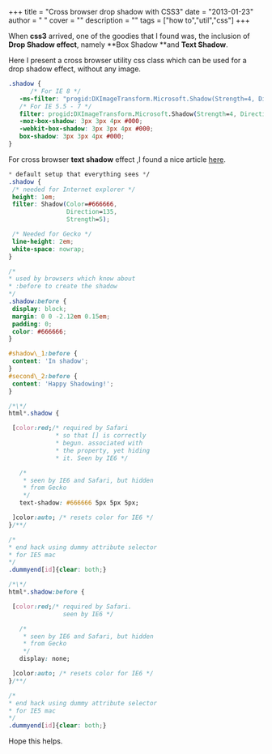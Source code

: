 
+++
title = "Cross browser drop shadow with CSS3"
date = "2013-01-23"
author = " "
cover = ""
description = ""
tags = ["how to","util","css"]
+++

When **css3** arrived, one of the goodies that I found was, the inclusion of **Drop Shadow effect**, namely **Box Shadow **and **Text Shadow**. 

 Here I present a cross browser utility css class which can be used for a drop shadow effect, without any image. 

 ```css
 .shadow {
       /* For IE 8 */
	-ms-filter: "progid:DXImageTransform.Microsoft.Shadow(Strength=4, Direction=135, Color='#000000')";
	/* For IE 5.5 - 7 */
	filter: progid:DXImageTransform.Microsoft.Shadow(Strength=4, Direction=135, Color='#000000');
	-moz-box-shadow: 3px 3px 4px #000;
	-webkit-box-shadow: 3px 3px 4px #000;
	box-shadow: 3px 3px 4px #000;
}
```
 For cross browser **text shadow** effect ,I found a nice article [here](http://www.workingwith.me.uk/examples/css-drop-shadows.html#final_example). 
 
 ```css
 * default setup that everything sees */
.shadow {
  /* needed for Internet explorer */
  height: 1em;
  filter: Shadow(Color=#666666,
                 Direction=135,
                 Strength=5);

  /* Needed for Gecko */
  line-height: 2em;
  white-space: nowrap;
}

/*
 * used by browsers which know about
 * :before to create the shadow
 */
.shadow:before {
  display: block;
  margin: 0 0 -2.12em 0.15em;
  padding: 0;
  color: #666666;
}

#shadow\_1:before {
  content: 'In shadow';
}
#second\_2:before {
  content: 'Happy Shadowing!';
}

/*\*/
html*.shadow {

  [color:red;/* required by Safari
              * so that [] is correctly
              * begun. associated with
              * the property, yet hiding
              * it. Seen by IE6 */

    /*
     * seen by IE6 and Safari, but hidden
     * from Gecko
     */
    text-shadow: #666666 5px 5px 5px;

  ]color:auto; /* resets color for IE6 */
}/**/

/*
 * end hack using dummy attribute selector
 * for IE5 mac
 */
.dummyend[id]{clear: both;}

/*\*/
html*.shadow:before {

  [color:red;/* required by Safari.
                seen by IE6 */

    /*
     * seen by IE6 and Safari, but hidden
     * from Gecko
     */
    display: none;

  ]color:auto; /* resets color for IE6 */
}/**/

/*
 * end hack using dummy attribute selector
 * for IE5 mac
 */
.dummyend[id]{clear: both;}
```
 Hope this helps. 



